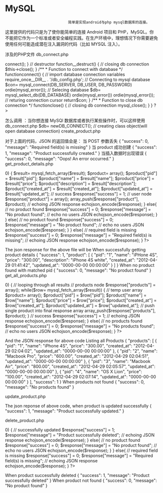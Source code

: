 # MySQL
                                 简单是实现android与php mysql数据库的连接。
这里提供的代码只是为了使你能简单的连接 Android 项目和 PHP，MySQL。你不能把它作为一个标准或者安全编程实践。在生产环境中，理想情况下你需要避免使用任何可能造成潜在注入漏洞的代码（比如 MYSQL 注入）。

涉及的PHP文件
db_connect.php
<?php
/**
* A class file to connect to database
*/
classDB_CONNECT {
// constructor
function__construct() {
// connecting to database
$this->connect();
}
// destructor
function__destruct() {
// closing db connection
$this->close();
}
/**
* Function to connect with database
*/
functionconnect() {
// import database connection variables
require_once__DIR__ . '/db_config.php';
// Connecting to mysql database
$con= mysql_connect(DB_SERVER, DB_USER, DB_PASSWORD) ordie(mysql_error());
// Selecing database
$db= mysql_select_db(DB_DATABASE) ordie(mysql_error()) ordie(mysql_error());
// returing connection cursor
return$con;
}
/**
* Function to close db connection
*/
functionclose() {
// closing db connection
mysql_close();
}
}
?>
怎么调用 ：当你想连接 MySQl 数据库或者执行某些操作时，可以这样使用 db_connect.php
$db= newDB_CONNECT(); // creating class object(will open database connection)
create_product.php
<?php
02.
03./*
04. * Following code will create a new product row
05. * All product details are read from HTTP Post Request
06. */
07.
08.// array for JSON response
09.$response = array();
10.
11.// check for required fields
12.if (isset($_POST['name']) && isset($_POST['price']) && isset($_POST['description'])) {
13.
14. $name = $_POST['name'];
15. $price = $_POST['price'];
16. $description = $_POST['description'];
17.
18. // include db connect class
19. require_once __DIR__ . '/db_connect.php';
20.
21. // connecting to db
22. $db = new DB_CONNECT();
23.
24. // mysql inserting a new row
25. $result = mysql_query("INSERT INTO products(name, price, description) VALUES('$name', '$price',
'$description')");
26.
27. // check if row inserted or not
28. if ($result) {
29. // successfully inserted into database
30. $response["success"] = 1; 
31. $response["message"] = "Product successfully created.";
32.
33. // echoing JSON response
34. echo json_encode($response);
35. } else {
36. // failed to insert row
37. $response["success"] = 0;
38. $response["message"] = "Oops! An error occurred.";
39.
40. // echoing JSON response
41. echo json_encode($response);
42. }
43.} else {
44. // required field is missing
45. $response["success"] = 0;
46. $response["message"] = "Required field(s) is missing";
47.
48. // echoing JSON response
49. echo json_encode($response);
50.}
51.?>

对于上面的代码，JSON 的返回值会是：
当 POST 参数丢失
{
"success": 0,
"message": "Required field(s) is missing"
}
当 product 成功创建
{
"success": 1,
"message": "Product successfully created."
}
当插入数据时出现错误
{
"success": 0,
"message": "Oops! An error occurred."
}
get_product_details.php
<?php
/*
* Following code will get single product details
* A product is identified by product id (pid)
*/
// array for JSON response
$response= array();
// include db connect class
require_once__DIR__ . '/db_connect.php';
// connecting to db
$db= newDB_CONNECT();
// check for post data
if(isset($_GET["pid"])) {
$pid= $_GET['pid'];
// get a product from products table
$result= mysql_query("SELECT *FROM products WHERE pid = $pid");
if(!empty($result)) {
// check for empty result
if(mysql_num_rows($result) > 0) {
$result= mysql_fetch_array($result);
$product= array();
$product["pid"] = $result["pid"];
$product["name"] = $result["name"];
$product["price"] = $result["price"];
$product["description"] = $result["description"];
$product["created_at"] = $result["created_at"];
$product["updated_at"] = $result["updated_at"];
// success
$response["success"] = 1;
// user node
$response["product"] = array();
array_push($response["product"], $product);
// echoing JSON response
echojson_encode($response);
} else{
// no product found
$response["success"] = 0;
$response["message"] = "No product found";
// echo no users JSON
echojson_encode($response);
}
} else{
// no product found
$response["success"] = 0;
$response["message"] = "No product found";
// echo no users JSON
echojson_encode($response);
}
} else{ 
// required field is missing
$response["success"] = 0;
$response["message"] = "Required field(s) is missing";
// echoing JSON response
echojson_encode($response);
}
?>
The json response for the above file will be
When successfully getting product details
{
"success": 1,
"product": [
{
"pid": "1",
"name": "iPHone 4S",
"price": "300.00",
"description": "iPhone 4S white",
"created_at": "2012-04-29 01:41:42",
"updated_at": "0000-00-00 00:00:00"
}
]
}
When no product found with matched pid
{
"success": 0,
"message": "No product found"
}
get_all_products.php
<?php
/*
* Following code will list all the products
*/
// array for JSON response
$response= array();
// include db connect class
require_once__DIR__ . '/db_connect.php';
// connecting to db
$db= newDB_CONNECT();
// get all products from products table
$result= mysql_query("SELECT *FROM products") ordie(mysql_error()); 
// check for empty result
if(mysql_num_rows($result) > 0) {
// looping through all results
// products node
$response["products"] = array();
while($row= mysql_fetch_array($result)) {
// temp user array
$product= array();
$product["pid"] = $row["pid"];
$product["name"] = $row["name"];
$product["price"] = $row["price"];
$product["created_at"] = $row["created_at"];
$product["updated_at"] = $row["updated_at"];
// push single product into final response array
array_push($response["products"], $product);
}
// success
$response["success"] = 1;
// echoing JSON response
echojson_encode($response);
} else{
// no products found
$response["success"] = 0;
$response["message"] = "No products found";
// echo no users JSON
echojson_encode($response);
}
?>
And the JSON response for above code
Listing all Products
{
"products": [
{
"pid": "1",
"name": "iPhone 4S",
"price": "300.00",
"created_at": "2012-04-29 02:04:02",
"updated_at": "0000-00-00 00:00:00"
},
{
"pid": "2",
"name": "Macbook Pro",
"price": "600.00",
"created_at": "2012-04-29 02:04:51",
"updated_at": "0000-00-00 00:00:00"
},
{
"pid": "3",
"name": "Macbook Air",
"price": "800.00",
"created_at": "2012-04-29 02:05:57",
"updated_at": "0000-00-00 00:00:00"
},
{ 
"pid": "4",
"name": "OS X Lion",
"price": "100.00",
"created_at": "2012-04-29 02:07:14",
"updated_at": "0000-00-00 00:00:00"
}
],
"success": 1
}
When products not found
{
"success": 0,
"message": "No products found"
}

update_product.php
<?php
/*
* Following code will update a product information
* A product is identified by product id (pid)
*/
// array for JSON response
$response= array();
// check for required fields
if(isset($_POST['pid']) && isset($_POST['name']) && isset($_POST['price']) && isset($_POST['description'])) {
$pid= $_POST['pid'];
$name= $_POST['name'];
$price= $_POST['price'];
$description= $_POST['description'];
// include db connect class
require_once__DIR__ . '/db_connect.php';
// connecting to db
$db= newDB_CONNECT();
// mysql update row with matched pid
$result= mysql_query("UPDATE products SET name = '$name', price = '$price', description = '$description'
WHERE pid = $pid");
// check if row inserted or not
if($result) {
// successfully updated
$response["success"] = 1;
$response["message"] = "Product successfully updated.";
// echoing JSON response
echojson_encode($response);
} else{
}
} else{ 
// required field is missing
$response["success"] = 0;
$response["message"] = "Required field(s) is missing";
// echoing JSON response
echojson_encode($response);
}
?>
The json reponse of above code, when product is updated successfully
{
"success": 1,
"message": "Product successfully updated."
}


delete_product.php
<?php
/*
* Following code will delete a product from table
* A product is identified by product id (pid)
*/
// array for JSON response
$response= array();
// check for required fields
if(isset($_POST['pid'])) {
$pid= $_POST['pid'];
// include db connect class
require_once__DIR__ . '/db_connect.php';
// connecting to db
$db= newDB_CONNECT();
// mysql update row with matched pid
$result= mysql_query("DELETE FROM products WHERE pid = $pid");
// check if row deleted or not
if(mysql_affected_rows() > 0) {
// successfully updated
$response["success"] = 1;
$response["message"] = "Product successfully deleted";
// echoing JSON response
echojson_encode($response);
} else{
// no product found
$response["success"] = 0;
$response["message"] = "No product found";
// echo no users JSON
echojson_encode($response); 
}
} else{
// required field is missing
$response["success"] = 0;
$response["message"] = "Required field(s) is missing";
// echoing JSON response
echojson_encode($response);
}
?>
When product successfully deleted
{
"success": 1,
"message": "Product successfully deleted"
}
When product not found
{
"success": 0,
"message": "No product found"
}
